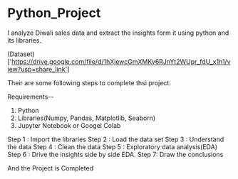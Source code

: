 # Python_Project
I analyze Diwali sales data and extract the insights form it using python and its libraries.

(Dataset)['https://drive.google.com/file/d/1hXjewcGmXMKy6RJnYt2WUpr_fdU_x1h1/view?usp=share_link']

Their are some following steps to complete thsi project.
  
  Requirements--
   1. Python
   2. Libraries(Numpy, Pandas, Matplotlib, Seaborn)
   3. Jupyter Notebook or Googel Colab
  
Step 1 : Import the libraries
Step 2 : Load the data set
Step 3 : Understand the data
Step 4 : Clean the data
Step 5 : Exploratory data analysis(EDA)
Step 6 : Drive the insights side by side EDA.
Step 7: Draw the conclusions

And the Project is Completed

